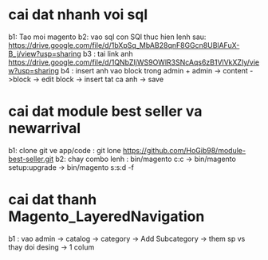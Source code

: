 # cai dat nhanh voi sql
  b1: Tao moi magento 
  b2: vao sql con SQl thuc hien lenh sau: https://drive.google.com/file/d/1bXpSq_MbAB28qnF8GGcn8UBlAFuX-B_j/view?usp=sharing
  b3 : tai link anh https://drive.google.com/file/d/1QNbZIjWS9OWlR3SNcAqs6zB1VlVkXZIy/view?usp=sharing 
  b4 : insert anh vao block trong admin
       + admin -> content ->block -> edit block -> insert tat ca anh -> save
  
# cai dat module best seller va newarrival
  b1: clone git ve app/code : git lone https://github.com/HoGib98/module-best-seller.git
  b2: chay combo lenh : bin/magento c:c -> bin/magento setup:upgrade -> bin/magento s:s:d -f
  
# cai dat thanh Magento_LayeredNavigation
 b1 : vao admin -> catalog -> category -> Add Subcategory -> them sp vs thay doi desing -> 1 colum
  
